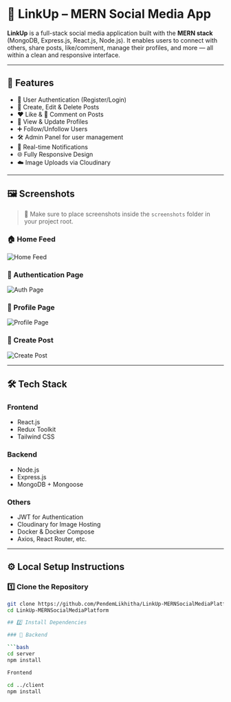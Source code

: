 # 🔗 LinkUp – MERN Social Media App

**LinkUp** is a full-stack social media application built with the **MERN stack** (MongoDB, Express.js, React.js, Node.js). It enables users to connect with others, share posts, like/comment, manage their profiles, and more — all within a clean and responsive interface.

---

## 🚀 Features

- 🔐 User Authentication (Register/Login)
- 📝 Create, Edit & Delete Posts
- ❤️ Like & 💬 Comment on Posts
- 👤 View & Update Profiles
- ➕ Follow/Unfollow Users
- 🛠️ Admin Panel for user management
- 🧾 Real-time Notifications
- 🌐 Fully Responsive Design
- ☁️ Image Uploads via Cloudinary

---

## 🖼️ Screenshots

> 📁 Make sure to place screenshots inside the `screenshots` folder in your project root.

### 🏠 Home Feed
![Home Feed](./screenshots/home-feed.png)

### 🔐 Authentication Page
![Auth Page](./screenshots/login-register.png)

### 👤 Profile Page
![Profile Page](./screenshots/profile.png)

### 📝 Create Post
![Create Post](./screenshots/create-post.png)

---

## 🛠️ Tech Stack

### Frontend
- React.js
- Redux Toolkit
- Tailwind CSS

### Backend
- Node.js
- Express.js
- MongoDB + Mongoose

### Others
- JWT for Authentication
- Cloudinary for Image Hosting
- Docker & Docker Compose
- Axios, React Router, etc.

---

## ⚙️ Local Setup Instructions

### 1️⃣ Clone the Repository

```bash
git clone https://github.com/PendemLikhitha/LinkUp-MERNSocialMediaPlatform.git
cd LinkUp-MERNSocialMediaPlatform

## 2️⃣ Install Dependencies

### 🔧 Backend

```bash
cd server
npm install

Frontend

cd ../client
npm install
